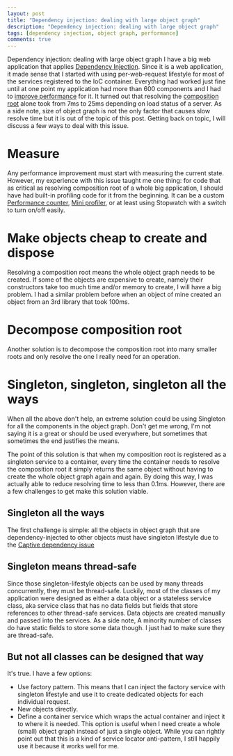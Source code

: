 ```yaml
---
layout: post
title: "Dependency injection: dealing with large object graph"
description: "Dependency injection: dealing with large object graph"
tags: [dependency injection, object graph, performance]
comments: true
---
```

Dependency injection: dealing with large object graph
I have a big web application that applies [Dependency Injection](https://martinfowler.com/articles/injection.html). Since it is a web application, it made sense that I started with using per-web-request lifestyle for most of the services registered to the IoC container. Everything had worked just fine until at one point my application had more than 600 components and I had to [improve performance](https://www.thuannguy.com/blog/2017/06/16/Performance-understanding-the-complexity/) for it. It turned out that resolving the [composition root](https://stackoverflow.com/questions/6277771/what-is-a-composition-root-in-the-context-of-dependency-injection) alone took from 7ms to 25ms depending on load status of a server. As a side note, size of object graph is not the only factor that causes slow resolve time but it is out of the topic of this post. Getting back on topic, I will discuss a few ways to deal with this issue.

# Measure
Any performance improvement must start with measuring the current state. However, my experience with this issue taught me one thing: for code that as critical as resolving composition root of a whole big application, I should have had built-in profiling code for it from the beginning. It can be a custom [Performance counter](https://stackoverflow.com/questions/6277771/what-is-a-composition-root-in-the-context-of-dependency-injection), [Mini profiler](http://miniprofiler.com/), or at least using Stopwatch with a switch to turn on/off easily.

# Make objects cheap to create and dispose
Resolving a composition root means the whole object graph needs to be created. If some of the objects are expensive to create, namely their constructors take too much time and/or memory to create, I will have a big problem. I had a similar problem before when an object of mine created an object from an 3rd library that took 100ms.

# Decompose composition root
Another solution is to decompose the composition root into many smaller roots and only resolve the one I really need for an operation.

# Singleton, singleton, singleton all the ways
When all the above don't help, an extreme solution could be using Singleton for all the components in the object graph. Don't get me wrong, I'm not saying it is a great or should be used everywhere, but sometimes that sometimes the end justifies the means.

The point of this solution is that when my composition root is registered as a singleton service to a container, every time the container needs to resolve the composition root it simply returns the same object without having to create the whole object graph again and again. By doing this way, I was actually able to reduce resolving time to less than 0.1ms. However, there are a few challenges to get make this solution viable.

## Singleton all the ways
The first challenge is simple: all the objects in object graph that are dependency-injected to other objects must have singleton lifestyle due to the [Captive dependency issue](http://blog.ploeh.dk/2014/06/02/captive-dependency/)

## Singleton means thread-safe
Since those singleton-lifestyle objects can be used by many threads concurrently, they must be thread-safe. Luckily, most of the classes of my application were designed as either a data object or a stateless service class, aka service class that has no data fields but fields that store references to other thread-safe services. Data objects are created manually and passed into the services. As a side note, A minority number of classes do have static fields to store some data though. I just had to make sure they are thread-safe. 

## But not all classes can be designed that way
It's true. I have a few options:

* Use factory pattern. This means that I can inject the factory service with singleton lifestyle and use it to create dedicated objects for each individual request.
* New objects directly.
* Define a container service which wraps the actual container and inject it to where it is needed. This option is useful when I need create a whole (small) object graph instead of just a single object. While you can rightly point out that this is a kind of service locator anti-pattern, I still happily use it because it works well for me.
